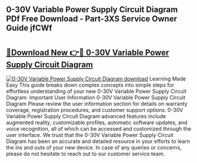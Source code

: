 ## 0-30V Variable Power Supply Circuit Diagram PDf Free Download - Part-3XS Service Owner Guide jfCWf

# <h2><a href="http://dfrcvlb.blite.top/?on=0-30V+Variable+Power+Supply+Circuit+Diagram">🔗Download New 👉🔴 0-30V Variable Power Supply Circuit Diagram</a></h2>

[![0-30V Variable Power Supply Circuit Diagram download](https://i.imgur.com/lujVjoI.png)](http://dfrcvlb.blite.top/?on=0-30V+Variable+Power+Supply+Circuit+Diagram)
Learning Made Easy This guide breaks down complex concepts into simple steps for effortless understanding of your new 0-30V Variable Power Supply Circuit Diagram. Important User Information 0-30V Variable Power Supply Circuit Diagram Please review the user information section for details on warranty coverage, registration procedures, and customer support options. 0-30V Variable Power Supply Circuit Diagram advanced features include augmented reality, customizable profiles, automatic software updates, and voice recognition, all of which can be accessed and customized through the user interface. We trust that the 0-30V Variable Power Supply Circuit Diagram has been an accurate and detailed resource in your efforts to learn the ins and outs of your new device. In case of any queries or concerns, please do not hesitate to reach out to our customer service team.
